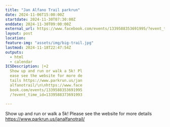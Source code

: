 ```yaml
---
title: "Jan Alfano Trail parkrun"
date: 2024-11-06T15:00:00Z
startdate: 2024-11-30T07:30:00Z
enddate: 2024-11-30T09:00:00Z
external_url: https://www.facebook.com/events/1339588353691995/?event_time_id=1339588373691993
layout: post
location: 
feature-img: "assets/img/big-trail.jpg"
lastmod: 2024-11-18T22:47:54Z
outputs:
  - html
  - calendar
ICSDescription: |+2
  Show up and run or walk a 5k! Pl  ease see the website for more de  tails https://www.parkrun.us/jan  alfanotrail/\n\nhttps://www.face  book.com/events/1339588353691995  /?event_time_id=1339588373691993  
---
```


Show up and run or walk a 5k! Please see the website for more details [https://www.parkrun.us/janalfanotrail/<br>
](https://www.parkrun.us/janalfanotrail/<br>
)  <br>
  
